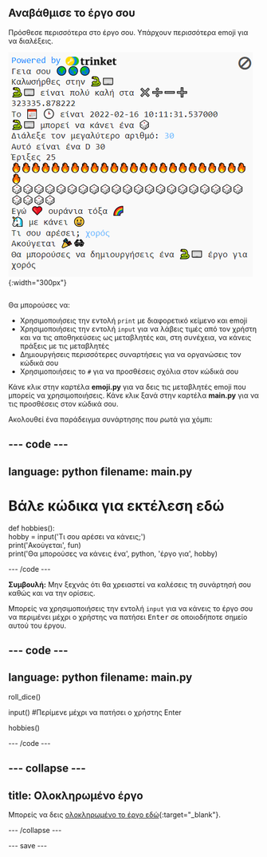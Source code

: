 ## Αναβάθμισε το έργο σου

<div style="display: flex; flex-wrap: wrap">
<div style="flex-basis: 200px; flex-grow: 1; margin-right: 15px;">
Πρόσθεσε περισσότερα στο έργο σου. Υπάρχουν περισσότερα emoji για να διαλέξεις.
  </div>
<div>

![Ένα μεγαλύτερο έργο στην περιοχή εξόδου με περισσότερο κείμενο, emoji και εισόδους.](images/upgrade_ideas.png){:width="300px"}

</div>
</div>

Θα μπορούσες να:
+ Χρησιμοποιήσεις την εντολή `print` με διαφορετικό κείμενο και emoji
+ Χρησιμοποιήσεις την εντολή `input` για να λάβεις τιμές από τον χρήστη και να τις αποθηκεύσεις ως μεταβλητές και, στη συνέχεια, να κάνεις πράξεις με τις μεταβλητές
+ Δημιουργήσεις περισσότερες συναρτήσεις για να οργανώσεις τον κώδικά σου
+ Χρησιμοποιήσεις το `#` για να προσθέσεις σχόλια στον κώδικά σου

Κάνε κλικ στην καρτέλα **emoji.py** για να δεις τις μεταβλητές emoji που μπορείς να χρησιμοποιήσεις. Κάνε κλικ ξανά στην καρτέλα **main.py** για να τις προσθέσεις στον κώδικά σου.

Ακολουθεί ένα παράδειγμα συνάρτησης που ρωτά για χόμπι:

--- code ---
---
language: python
filename: main.py
---

# Βάλε κώδικα για εκτέλεση εδώ
def hobbies():   
hobby = input('Τι σου αρέσει να κάνεις;')   
print('Ακούγεται', fun)   
print('Θα μπορούσες να κάνεις ένα', python, 'έργο για', hobby)

--- /code ---

**Συμβουλή:** Μην ξεχνάς ότι θα χρειαστεί να καλέσεις τη συνάρτησή σου καθώς και να την ορίσεις.

Μπορείς να χρησιμοποιήσεις την εντολή `input` για να κάνεις το έργο σου να περιμένει μέχρι ο χρήστης να πατήσει <kbd>Enter</kbd> σε οποιοδήποτε σημείο αυτού του έργου.

--- code ---
---
language: python
filename: main.py
---

roll_dice()

input() #Περίμενε μέχρι να πατήσει ο χρήστης Enter

hobbies()

--- /code ---


--- collapse ---
---
title: Ολοκληρωμένο έργο
---

Μπορείς να δεις [ολοκληρωμένο το έργο εδώ](https://trinket.io/embed/python/a54e164ac2){:target="_blank"}.

--- /collapse ---

--- save ---
